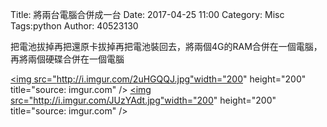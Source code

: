 Title: 將兩台電腦合併成一台
Date: 2017-04-25 11:00
Category: Misc
Tags:python
Author: 40523130


<!-- PELICAN_END_SUMMARY -->

把電池拔掉再把還原卡拔掉再把電池裝回去，將兩個4G的RAM合併在一個電腦，再將兩個硬碟合併在一個電腦

<a href="http://imgur.com/2uHGQQJ"><img src="http://i.imgur.com/2uHGQQJ.jpg"width="200" height="200" title="source: imgur.com" /></a>
<a href="http://imgur.com/JUzYAdt"><img src="http://i.imgur.com/JUzYAdt.jpg"width="200" height="200" title="source: imgur.com" /></a>
</section>